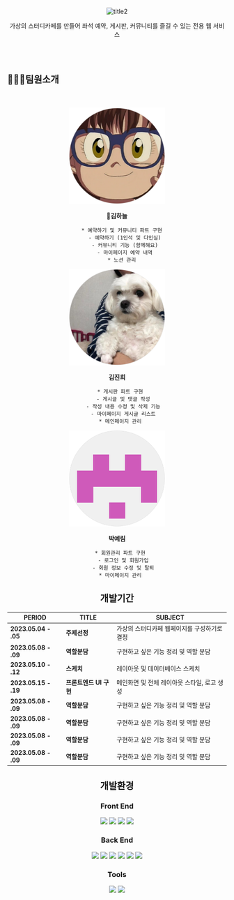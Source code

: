 <div align=center>

<br><br><br>
![title2](https://github.com/Choux2/pickup/assets/132531414/25820b60-e799-49fa-8bf9-d3c6246374f6)

가상의 스터디카페를 만들어 좌석 예약, 게시판, 커뮤니티를 즐길 수 있는 전용 웹 서비스
</div>

<br><br>

## 👩‍👧‍👧팀원소개

<div align=center>

<br><br>
<img src="./p2.png" width="220" height="220">

   <strong> 👑김하늘 </strong>
  
       * 예약하기 및 커뮤니티 파트 구현
         - 예약하기 (1인석 및 다인실)
         - 커뮤니티 기능 (함께해요)
         - 마이페이지 예약 내역
       * 노션 관리
    

<img src="./p3.png" width="220" height="220">

<strong> 김진희 </strong>

      * 게시판 파트 구현
        - 게시글 및 댓글 작성
        - 작성 내용 수정 및 삭제 기능
        - 마이페이지 게시글 리스트
      * 메인페이지 관리

<img src="./p1.png" width="220" height="220">

<strong> 박예림 </strong>

      * 회원관리 파트 구현
        - 로그인 및 회원가입
        - 회원 정보 수정 및 탈퇴
      * 마이페이지 관리

</div>

<div align=center>
  
## 개발기간


| PERIOD | TITLE | SUBJECT |
| ------- | ------- | ------- | 
| **2023.05.04 - .05** | **주제선정** | 가상의 스터디카페 웹페이지를 구성하기로 결정 |
| **2023.05.08 - .09** | **역할분담** | 구현하고 싶은 기능 정리 및 역할 분담 |
| **2023.05.10 - .12** | **스케치** | 레이아웃 및 데이터베이스 스케치 |
| **2023.05.15 - .19** | **프론트엔드 UI 구현** | 메인화면 및 전체 레이아웃 스타일, 로고 생성 |
| **2023.05.08 - .09** | **역할분담** | 구현하고 싶은 기능 정리 및 역할 분담 |
| **2023.05.08 - .09** | **역할분담** | 구현하고 싶은 기능 정리 및 역할 분담 |
| **2023.05.08 - .09** | **역할분담** | 구현하고 싶은 기능 정리 및 역할 분담 |
| **2023.05.08 - .09** | **역할분담** | 구현하고 싶은 기능 정리 및 역할 분담 |



## 개발환경
### Front End
<img src="https://img.shields.io/badge/javascript-F7DF1E?style=for-the-badge&logo=javascript&logoColor=white"> 
<img src="https://img.shields.io/badge/html5-E34F26?style=for-the-badge&logo=html5&logoColor=white"> 
<img src="https://img.shields.io/badge/css3-1572B6?style=for-the-badge&logo=css3&logoColor=white">
<img src="https://img.shields.io/badge/Bootstrap-7952B3?style=for-the-badge&logo=Bootstrap&logoColor=white">

### Back End
<img src="https://img.shields.io/badge/JAVA-007396?style=for-the-badge&logo=java&logoColor=white">
<img src="https://img.shields.io/badge/MySQL-4479A1?style=for-the-badge&logo=MySQL&logoColor=white">
<img src="https://img.shields.io/badge/php-777BB4?style=for-the-badge&logo=php&logoColor=white">
<img src="https://img.shields.io/badge/phpMyAdmin-6C78AF?style=for-the-badge&logo=phpMyAdmin&logoColor=white">
<img src="https://img.shields.io/badge/Apache-D22128?style=for-the-badge&logo=Apache&logoColor=white">
<img src="https://img.shields.io/badge/android-3DDC84?style=for-the-badge&logo=android&logoColor=white">

### Tools
<img src="https://img.shields.io/badge/notion-000000?style=for-the-badge&logo=notion&logoColor=white">
<img src="https://img.shields.io/badge/GitHub-181717?style=for-the-badge&logo=GitHub&logoColor=white">

</div>
